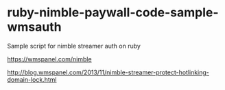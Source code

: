 # ruby-nimble-paywall-code-sample-wmsauth
Sample script for nimble streamer auth on ruby

https://wmspanel.com/nimble

http://blog.wmspanel.com/2013/11/nimble-streamer-protect-hotlinking-domain-lock.html
